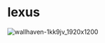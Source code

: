 # lexus
![wallhaven-1kk9jv_1920x1200](https://github.com/user-attachments/assets/ce157572-b5fd-42e3-846d-25e54e8896cb)
